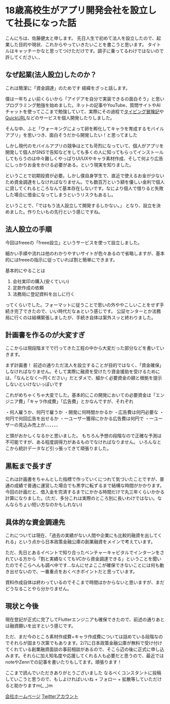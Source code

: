 # 18歳高校生がアプリ開発会社を設立して社長になった話
こんにちは、佐藤健太と申します。
先日人生で初めて法人を設立したので、起業した目的や現状、これからやっていきたいことを書こうと思います。
タイトルはキャッチーかなと思ってつけただけです。調子に乗ってるわけではないので許してください、、

## なぜ起業(法人設立)したのか？
これは簡潔に「資金調達」のためです
経緯をざっと話します。

僕は一年ちょい前くらいから「アイデアを自分で実装できるの面白そう」と思いプログラミング勉強を始めました。ネットの記事やYouTube、質問サイトやAIチャットを使ってここまで勉強していて、実際にその過程で[タイピング冒険記](https://typing-adventure.com/)や[QuickURL](https://quick-url-b0462.web.app/)などのサービスを個人開発したりしました。

そんな中、ふと「ウォーキングによって卵を孵化してキャラを育成するモバイルアプリ」を思いつき、面白そうだから開発したい！と思ってました

しかし現代のモバイルアプリの競争はとても苛烈になっていて、個人がアプリを開発して個人がSNSで告知などをしても多くの人に知ってもらってインストールしてもらうのは中々難しくやっぱりUI/UXやキャラ素材作成、そして何より広告にしっかりお金をかける必要がある。という現実を知りました。

ということで初期投資が必要。しかし僕自身学生で、直近で使えるお金が少ないため資金調達をしなければなりません。でも数百万という額を優しい金利で個人に貸してくれるところなんて基本存在しないです。なにより個人で借りると失敗した場合に借金になってしまうというリスクもあるし。

ということで、「ではもう法人設立して開発するしかない。」
となり、設立を決めました。作りたいもの先行という感じですね。

## 法人設立の手順
今回はfreeeの「freee設立」というサービスを使って設立しました。

細かい手順や流れは他のわかりやすいサイトが色々あるので省略しますが、基本的にはfreeeの指示に従っていれば割と簡単にできます。

基本的にやることは
1. 会社実印の購入(安くていい)
2. 定款作成の依頼
3. 法務局に登記資料を出しに行く

ってくらいでした。フォーマットに従うことで思いの外ややこしいことをせず手続き完了できたので、いい時代だなぁという感じです。
公証センターとか法務局に行くのは結構緊張しましたが、手続き自体は案外スッと終わりました。

## 計画書を作るのが大変すぎ
ここからは現段階までで行ってきた工程の中から大変だった部分などを書いていきます。

まず計画書！
前述の通りただ法人を設立することが目的ではなく、「資金確保」しなければなりません。そして実際に融資を受けたり資金援助を受けるためには、「なんとなく〜円ください」だとダメで、細かく必要資金の額と根拠を提示しないといけないっぽいです

これがめちゃくちゃ大変でした。基本的にこの開発においての必要資金は「エンジニア費」「キャラ作成費」「広告費」とかなんですが、それぞれ

・何人雇うか、何円で雇うか
・開発に何時間かかるか
・広告費は何円必要な
・何円で何回広告を出せるか
・一ユーザー獲得にかかる広告費は何円で
・一ユーザーの見込み売上が、、、、、、

と頭がおかしくなるかと思いました。
もちろん予想の段階なので正確な予測は不可能ですが、ある程度説得力があるものでなければなりません。
いろんなとこから統計データなど引っ張ってきて頑張りました。

## 黒転まで長すぎ
これは計画書をちゃんとした指標で作っていくにつれて気づいたことですが、普通の成績で普通に運営した場合でも黒字に転ずるまで結構な時間がかかります。今回の計画だと、借入金を完済するまでにかかる時間だけで丸三年くらいかかる計算になりました。(ただ、多分これは実際のところ別に長いわけではない。なんならちょい短い方なのかもしれない)

## 具体的な資金調達先
これについては現在、「過去の実績がない人間や企業にも比較的融資を出してくれる」という点から日本政策金融公庫の創業融資をメインで考えています。

ただ、先日とあるイベントで知り合ったベンチャーキャピタルでインターンをされている方から「割と実績なくてもVCから資金調達できる」ということを聞いたのでそこらへんも調べ中です...なんにせよここが確保できないことには何も動き出せないので、一番重点をおくべきポイントだと思っています。

資料作成自体は終わっているのでそこまで時間はかからないと思いますが、まだどうなることやら分かりません。

## 現状と今後
現在登記が正式に完了してFlutterエンジニアも確保できたので、前述の通りあとは融資願いを出すという感じです。

ただ、まだ今のところ素材作成費+キャラ作成費については詰めている段階なのでそれらが固まり次第でもあります。2/7に日本政策金融公庫が無料で受け付けてくれている創業融資面談の事前相談があるので、そこら辺の後に正式に申し込みます。それらに加え知名度や応援してくれる人も必要だと思うので、最近ではnoteやZennでの記事を書いたりもしてます。頑張ります！

ここまで読んでいただきありがとうございました
なるべくコンスタントに投稿していこうと思うので、もしよければいいね + フォロー + 拡散等していただけると助かりますm(_ _)m

[会社ホームページ](https://www.picmo.co.jp/)
[Twitterアカウント](https://twitter.com/kenta_sato_05)